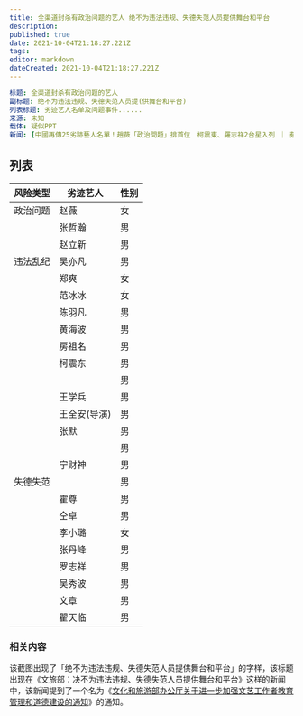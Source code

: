 ```yaml
---
title: 全渠道封杀有政治问题的艺人 绝不为违法违规、失德失范人员提供舞台和平台
description: 
published: true
date: 2021-10-04T21:18:27.221Z
tags: 
editor: markdown
dateCreated: 2021-10-04T21:18:27.221Z
---
```


```YAML
标题: 全渠道封杀有政治问题的艺人
副标题: 绝不为违法违规、失德失范人员提(供舞台和平台)
列表标题: 劣迹艺人名单及问题事件......
来源: 未知
载体: 疑似PPT
新闻: [中國再傳25劣跡藝人名單！趙薇「政治問題」排首位　柯震東、羅志祥2台星入列 ｜ 蘋果新聞網 - 蘋果日報](https://web.archive.org/web/20211004135055/https://tw.appledaily.com/entertainment/20211003/3KDU2E5QTRA55LKLYKBUENE5S4/)
```

## 列表

| 风险类型 | 劣迹艺人     | 性别 |
| -------- | ------------ | ---- |
| 政治问题 | 赵薇         | 女   |
|          | 张哲瀚       | 男   |
|          | 赵立新       | 男   |
| 违法乱纪 | 吴亦凡       | 男   |
|          | 郑爽         | 女   |
|          | 范冰冰       | 女   |
|          | 陈羽凡       | 男   |
|          | 黄海波       | 男   |
|          | 房祖名       | 男   |
|          | 柯震东       | 男   |
|          |              | 男   |
|          | 王学兵       | 男   |
|          | 王全安(导演) | 男   |
|          | 张默         | 男   |
|          |              | 男   |
|          | 宁财神       | 男   |
| 失德失范 |              | 男   |
|          | 霍尊         | 男   |
|          | 仝卓         | 男   |
|          | 李小璐       | 女   |
|          | 张丹峰       | 男   |
|          | 罗志祥       | 男   |
|          | 吴秀波       | 男   |
|          | 文章         | 男   |
|          | 翟天临       | 男   |

### 相关内容

该截图出现了「绝不为违法违规、失德失范人员提供舞台和平台」的字样，该标题出现在《文旅部：决不为违法违规、失德失范人员提供舞台和平台》这样的新闻中，该新闻提到了一个名为《[文化和旅游部办公厅关于进一步加强文艺工作者教育管理和道德建设的通知](/rule/文化和旅游部办公厅关于进一步加强文艺工作者教育管理和道德建设的通知.md)》的通知。
